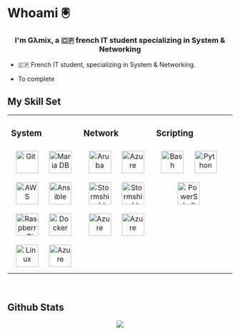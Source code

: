 # Whoami 🖲️ 
  
### <div align="center">I'm Gλmix, a 🇨🇵 french IT student specializing in System & Networking</div>  
  
- 🇨🇵 French IT student, specializing in System & Networking.
  

- To complete

## My Skill Set  
<table><tr><td valign="top" width="33%">

### System  
<div align="center">  
<a href="https://github.com/" target="_blank"><img style="margin: 10px" src="https://profilinator.rishav.dev/skills-assets/git-scm-icon.svg" alt="Git" height="50" /></a>  
<a href="https://mariadb.org/" target="_blank"><img style="margin: 10px" src="https://profilinator.rishav.dev/skills-assets/mariadb.png" alt="Maria DB" height="50" /></a>  
<a href="https://aws.amazon.com/" target="_blank"><img style="margin: 10px" src="https://logohistory.net/wp-content/uploads/2023/06/AWS-Emblem.png" alt="AWS" height="50" /></a>  
<a href="https://www.ansible.com/" target="_blank"><img style="margin: 10px" src="https://elpuig.xeill.net/Members/vcarceler/articulos/ansible/Ansible_logo.svg.png/@@images/91bf27d2-4ecb-46fa-ab91-ff62696b9109.png" alt="Ansible" height="50" /></a>  
<a href="https://www.raspberrypi.org/" target="_blank"><img style="margin: 10px" src="https://logodownload.org/wp-content/uploads/2018/02/raspberry-pi-logo-2.png"alt="Raspberry Pi" height="50" /></a>  
<a href="https://www.docker.com/" target="_blank"><img style="margin: 10px" src="https://logos-world.net/wp-content/uploads/2021/02/Docker-Emblem.png" alt="Docker" height="50" /></a>  
<a href="https://www.linux.org/" target="_blank"><img style="margin: 10px" src="https://profilinator.rishav.dev/skills-assets/linux-original.svg" alt="Linux" height="50" /></a>  
<a href="https://azure.microsoft.com/en-in/" target="_blank"><img style="margin: 10px" src="https://swimburger.net/media/ppnn3pcl/azure.png" alt="Azure" height="50" /></a> 
</div>

</td><td valign="top" width="33%">


### Network  
<div align="center">  
<a href="https://www.arubanetworks.com/" target="_blank"><img style="margin: 10px" src="https://seeklogo.com/images/A/aruba-networks-logo-E96A09DBDA-seeklogo.com.png" alt="Aruba" height="50" /></a>
<a href="https://www.cisco.com/" target="_blank"><img style="margin: 10px" src="https://logo-logos.com/2016/10/Cisco_logo.png" alt="Azure" height="50" /></a>
<a href="https://www.stormshield.com/" target="_blank"><img style="margin: 10px" src="https://www.moteco.com/assets/images/stormshield-logo-1000x400.png" alt="Stormshield" height="50" /></a>
<a href="https://www.pfsense.org/" target="_blank"><img style="margin: 10px" src="https://itessential.pl/wp-content/uploads/2018/04/pfSenseColorLogoRegisteredRGB.png" alt="Stormshield" height="50" /></a>
<a href="https://www.wireguard.com/" target="_blank"><img style="margin: 10px" src="https://www.gridbus.org/wp-content/uploads/2020/02/wiregaurd.png" alt="Azure" height="50" /></a>
<a href="https://openvpn.net/" target="_blank"><img style="margin: 10px" src="https://www.wizcase.com/wp-content/uploads/2018/12/OpenVPN-712x604.png" alt="Azure" height="50" /></a> 
</div>

</td><td valign="top" width="33%">


### Scripting
<div align="center">
<a href="https://www.gnu.org/software/bash/" target="_blank"><img style="margin: 10px" src="https://dwglogo.com/wp-content/uploads/2019/03/1800px-gnu_bash_logo-1024x705.png" alt="Bash" height="50" /></a>
<a href="https://www.python.org/" target="_blank"><img style="margin: 10px" src="https://profilinator.rishav.dev/skills-assets/python-original.svg" alt="Python" height="50" /></a>
<a href="https://docs.microsoft.com/en-us/powershell/" target="_blank"><img style="margin: 10px" src="https://profilinator.rishav.dev/skills-assets/powershell.png" alt="PowerShell" height="50" /></a>
</div>

</td><td valign="top" width="33%">


</td></tr></table>  

<br/>  




## Github Stats  
<div align="center"><img src="https://github-readme-stats.vercel.app/api?username=gapoly&show_icons=true&count_private=true&hide_border=true" align="center" /></div>  

<br/>  


